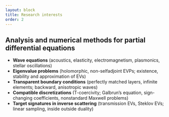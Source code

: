 ```yaml
---
layout: block
title: Research interests
order: 2
---
```


Analysis and numerical methods for partial differential equations
------------

* __Wave equations__ (acoustics, elasticity, electromagnetism, plasmonics, stellar oscillations)  
* __Eigenvalue problems__ (holomorphic, non-selfadjoint EVPs; existence, stability  and approximation of EVs)  
* __Transparent boundary conditions__ (perfectly matched layers, infinite elements; backward, anisotropic waves)  
* __Compatible discretizations__ (T-coercivity; Galbrun’s equation, sign-changing coefficients, nonstandard Maxwell problems)  
* __Target signatures in inverse scattering__ (transmission EVs, Steklov EVs; linear sampling, inside outside duality)

